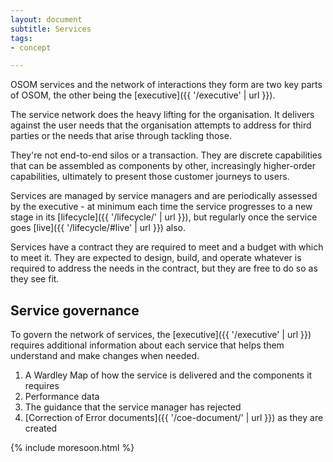```yaml
---
layout: document
subtitle: Services
tags:
- concept

---
```

OSOM services and the network of interactions they form are two key parts of OSOM, the other being the [executive]({{ '/executive' | url }}).

The service network does the heavy lifting for the organisation. It delivers against the user needs that the organisation attempts to address for third parties or the needs that arise through tackling those.

They're not end-to-end silos or a transaction. They are discrete capabilities that can be assembled as components by other, increasingly higher-order capabilities, ultimately to present those customer journeys to users.

Services are managed by service managers and are periodically assessed by the executive - at minimum each time the service progresses to a new stage in its [lifecycle]({{ '/lifecycle/' | url }}), but regularly once the service goes [live]({{ '/lifecycle/#live' | url }}) also.

Services have a contract they are required to meet and a budget with which to meet it. They are expected to design, build, and operate whatever is required to address the needs in the contract, but they are free to do so as they see fit. 

## Service governance

To govern the network of services, the [executive]({{ '/executive' | url }}) requires additional information about each service that helps them understand and make changes when needed.

1. A Wardley Map of how the service is delivered and the components it requires
2. Performance data
3. The guidance that the service manager has rejected
4. [Correction of Error documents]({{ '/coe-document/' | url }}) as they are created

{% include moresoon.html %}